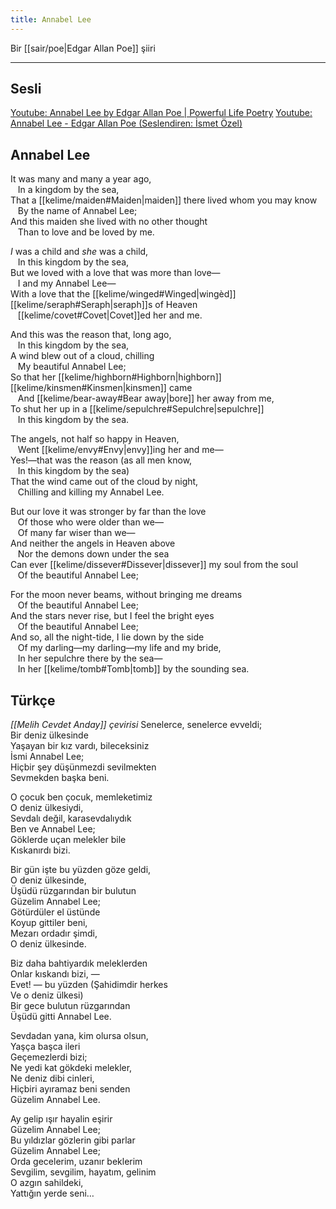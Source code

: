 ```yaml
---
title: Annabel Lee
---
```


Bir [[sair/poe|Edgar Allan Poe]] şiiri

---

## Sesli
[Youtube: Annabel Lee by Edgar Allan Poe | Powerful Life Poetry](https://www.youtube.com/watch?v=Y9ksrQ0TQJQ)
[Youtube: Annabel Lee - Edgar Allan Poe (Seslendiren: İsmet Özel)](https://www.youtube.com/watch?v=zDNHggAYyY8)

## Annabel Lee
It was many and many a year ago,  
   In a kingdom by the sea,  
That a [[kelime/maiden#Maiden|maiden]] there lived whom you may know  
   By the name of Annabel Lee;  
And this maiden she lived with no other thought  
   Than to love and be loved by me.  

_I_ was a child and _she_ was a child,  
   In this kingdom by the sea,  
But we loved with a love that was more than love—  
   I and my Annabel Lee—  
With a love that the [[kelime/winged#Winged|wingèd]] [[kelime/seraph#Seraph|seraph]]s of Heaven  
   [[kelime/covet#Covet|Covet]]ed her and me.  

And this was the reason that, long ago,  
   In this kingdom by the sea,  
A wind blew out of a cloud, chilling  
   My beautiful Annabel Lee;  
So that her [[kelime/highborn#Highborn|highborn]] [[kelime/kinsmen#Kinsmen|kinsmen]] came  
   And [[kelime/bear-away#Bear away|bore]] her away from me,  
To shut her up in a [[kelime/sepulchre#Sepulchre|sepulchre]]  
   In this kingdom by the sea.  

The angels, not half so happy in Heaven,  
   Went [[kelime/envy#Envy|envy]]ing her and me—  
Yes!—that was the reason (as all men know,  
   In this kingdom by the sea)  
That the wind came out of the cloud by night,  
   Chilling and killing my Annabel Lee.  

But our love it was stronger by far than the love  
   Of those who were older than we—  
   Of many far wiser than we—  
And neither the angels in Heaven above  
   Nor the demons down under the sea  
Can ever [[kelime/dissever#Dissever|dissever]] my soul from the soul  
   Of the beautiful Annabel Lee;  

For the moon never beams, without bringing me dreams  
   Of the beautiful Annabel Lee;  
And the stars never rise, but I feel the bright eyes  
   Of the beautiful Annabel Lee;  
And so, all the night-tide, I lie down by the side  
   Of my darling—my darling—my life and my bride,  
   In her sepulchre there by the sea—  
   In her [[kelime/tomb#Tomb|tomb]] by the sounding sea.

## Türkçe
*[[Melih Cevdet Anday]] çevirisi*
Senelerce, senelerce evveldi;  
Bir deniz ülkesinde  
Yaşayan bir kız vardı, bileceksiniz  
İsmi Annabel Lee;  
Hiçbir şey düşünmezdi sevilmekten  
Sevmekden başka beni.

O çocuk ben çocuk, memleketimiz  
O deniz ülkesiydi,  
Sevdalı değil, karasevdalıydık  
Ben ve Annabel Lee;  
Göklerde uçan melekler bile  
Kıskanırdı bizi.

Bir gün işte bu yüzden göze geldi,  
O deniz ülkesinde,  
Üşüdü rüzgarından bir bulutun  
Güzelim Annabel Lee;  
Götürdüler el üstünde  
Koyup gittiler beni,  
Mezarı ordadır şimdi,  
O deniz ülkesinde.

Biz daha bahtiyardık meleklerden  
Onlar kıskandı bizi, —  
Evet! — bu yüzden (Şahidimdir herkes  
Ve o deniz ülkesi)  
Bir gece bulutun rüzgarından  
Üşüdü gitti Annabel Lee.

Sevdadan yana, kim olursa olsun,  
Yaşça başca ileri  
Geçemezlerdi bizi;  
Ne yedi kat gökdeki melekler,  
Ne deniz dibi cinleri,  
Hiçbiri ayıramaz beni senden  
Güzelim Annabel Lee.

Ay gelip ışır hayalin eşirir  
Güzelim Annabel Lee;  
Bu yıldızlar gözlerin gibi parlar  
Güzelim Annabel Lee;  
Orda gecelerim, uzanır beklerim  
Sevgilim, sevgilim, hayatım, gelinim  
O azgın sahildeki,  
Yattığın yerde seni…
